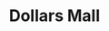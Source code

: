 ---
title: "Dollars Mall"
url: /san-isidro-de-el-general/dollars-mall/
shop: tienda de variedades
---